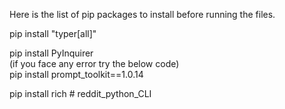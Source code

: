 Here is the list of pip packages to install before running the files.  
  
pip install "typer[all]"  
  
pip install PyInquirer  
(if you face any error try the below code)  
pip install prompt_toolkit==1.0.14  
  
pip install rich  # reddit_python_CLI

